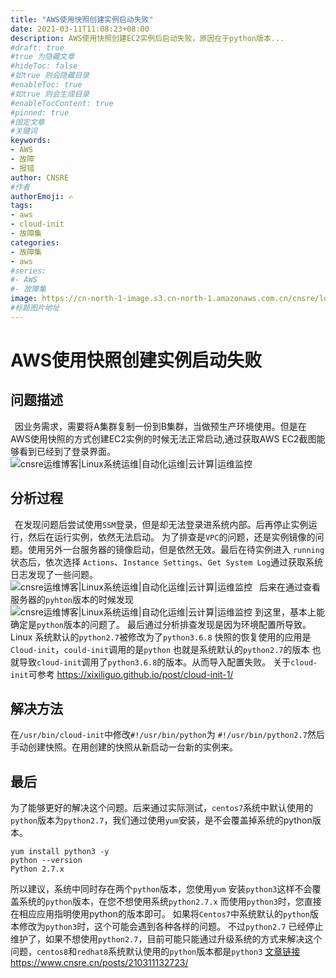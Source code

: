```yaml
---
title: "AWS使用快照创建实例启动失败"
date: 2021-03-11T11:08:23+08:00
description: AWS使用快照创建EC2实例后启动失败，原因在于python版本...
#draft: true
#true 为隐藏文章
#hideToc: false
#如true 则会隐藏目录
#enableToc: true
#如true 则会生成目录
#enableTocContent: true
#pinned: true  
#固定文章
#关键词
keywords:
- AWS
- 故障
- 报错
author: CNSRE    
#作者
authorEmoji: ✍
tags:
- aws 
- cloud-init
- 故障集
categories:
- 故障集
- aws
#series:
#- AWS
#- 故障集
image: https://cn-north-1-image.s3.cn-north-1.amazonaws.com.cn/cnsre/logo/bug.png
#标题图片地址
---
```

# AWS使用快照创建实例启动失败
## 问题描述
 &ensp;因业务需求，需要将A集群复制一份到B集群，当做预生产环境使用。但是在AWS使用快照的方式创建EC2实例的时候无法正常启动,通过获取AWS EC2截图能够看到已经到了登录界面。
![cnsre运维博客|Linux系统运维|自动化运维|云计算|运维监控](https://cn-north-1-image.s3.cn-north-1.amazonaws.com.cn/cnsre/cnsre/20210329162258.png)

## 分析过程
&#x2002;在发现问题后尝试使用`SSM`登录，但是却无法登录进系统内部。后再停止实例运行，然后在运行实例，依然无法启动。
为了排查是`VPC`的问题，还是实例镜像的问题。使用另外一台服务器的镜像启动，但是依然无效。最后在待实例进入 `running` 状态后，依次选择 `Actions`、`Instance Settings`、`Get System Log`通过获取系统日志发现了一些问题。
![cnsre运维博客|Linux系统运维|自动化运维|云计算|运维监控](https://cn-north-1-image.s3.cn-north-1.amazonaws.com.cn/cnsre/cnsre/20210329162211.png)
&#x2002;后来在通过查看服务器的`pyhton`版本的时候发现
![cnsre运维博客|Linux系统运维|自动化运维|云计算|运维监控](https://cn-north-1-image.s3.cn-north-1.amazonaws.com.cn/cnsre/cnsre/20210329162334.png)
到这里，基本上能确定是`python`版本的问题了。
最后通过分析排查发现是因为环境配置所导致。
Linux 系统默认的`python2.7`被修改为了`python3.6.8` 快照的恢复使用的应用是`Cloud-init`，`could-init`调用的是`python` 也就是系统默认的`python2.7`的版本 也就导致`cloud-init`调用了`python3.6.8`的版本。从而导入配置失败。
关于`cloud-init`可参考 https://xixiliguo.github.io/post/cloud-init-1/
## 解决方法
在`/usr/bin/cloud-init`中修改`#!/usr/bin/python`为 `#!/usr/bin/python2.7`然后手动创建快照。在用创建的快照从新启动一台新的实例来。


## 最后
为了能够更好的解决这个问题。后来通过实际测试，`centos7`系统中默认使用的`python`版本为`python2.7`，我们通过使用`yum`安装，是不会覆盖掉系统的python版本。
``` shell
yum install python3 -y 
python --version
Python 2.7.x
```
所以建议，系统中同时存在两个`python`版本，您使用`yum` 安装`python3`这样不会覆盖系统的`python`版本，在您不想使用系统`python2.7.x` 而使用`python3`时，您直接在相应应用指明使用python的版本即可。
如果将`Centos7`中系统默认的`python`版本修改为`python3`时，这个可能会遇到各种各样的问题。
不过`python2.7` 已经停止维护了，如果不想使用`python2.7`，目前可能只能通过升级系统的方式来解决这个问题，`centos8`和`redhat8`系统默认使用的`python`版本都是`python3`
[文章链接](https://www.cnsre.cn/posts/210311132723/)
https://www.cnsre.cn/posts/210311132723/

